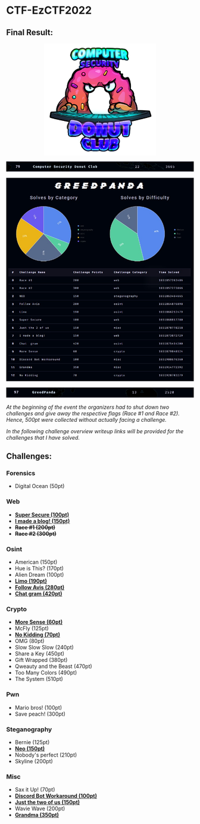 # CTF-EzCTF2022

## Final Result:
<p align="center"><img src="https://github.com/greedpanda/ez-ctf-2022/blob/main/assets/DonutClubSquareSmall.png" width="300"/></p>
<p align="center"><img src="https://github.com/greedpanda/ez-ctf-2022/blob/main/assets/team-result.png"/></p>
<p align="center"><img src="https://github.com/greedpanda/ez-ctf-2022/blob/main/assets/Profile-card.jpg"/></p>
<p align="center"><img src="https://github.com/greedpanda/ez-ctf-2022/blob/main/assets/user-result.png"/></p>

<em>At the beginning of the event the organizers had to shut down two challenges and give away the respective flags (Race #1 and Race #2).
Hence, 500pt were collected without actually facing a challenge.

In the following challenge overview writeup links will be provided for the challenges that I have solved.</em>

## Challenges:

### Forensics
- Digital Ocean (50pt)
### Web
- [**Super Secure (100pt)**](https://github.com/greedpanda/ez-ctf-2022/blob/main/writeups/super-secure.md)
- [**I made a blog! (150pt)**](https://github.com/greedpanda/ez-ctf-2022/blob/main/writeups/i-made-a-blog.md)
- **~~Race #1 (200pt)~~**
- **~~Race #2 (300pt)~~** 
### Osint
- American (150pt)
- Hue is This? (170pt)
- Alien Dream (100pt)
- [**Limo (190pt)**](https://github.com/greedpanda/ez-ctf-2022/blob/main/writeups/limo.md)
- [**Follow Avis (280pt)**](https://github.com/greedpanda/ez-ctf-2022/blob/main/writeups/follow-avis.md)
- [**Chat  gram (420pt)**](https://github.com/greedpanda/ez-ctf-2022/blob/main/writeups/chat-gram.md)
### Crypto
- [**More Sense (60pt)**](https://github.com/greedpanda/ez-ctf-2022/blob/main/writeups/more-sense.md)
- McFly (125pt)
- [**No Kidding (70pt)**](https://github.com/greedpanda/ez-ctf-2022/blob/main/writeups/no-kidding.md)
- OMG (80pt)
- Slow Slow Slow (240pt)
- Share a Key (450pt)
- Gift Wrapped (380pt)
- Qweauty and the Beast (470pt)
- Too Many Colors (490pt)
- The System (510pt)
### Pwn
- Mario bros! (100pt)
- Save peach! (300pt)
### Steganography
- Bernie (125pt)
- [**Neo (150pt)**](https://github.com/greedpanda/ez-ctf-2022/blob/main/writeups/neo.md)
- Nobody's perfect (210pt)
- Skyline (200pt)
### Misc
- Sax it Up! (70pt)
- [**Discord Bot Workaround (100pt)**](https://github.com/greedpanda/ez-ctf-2022/blob/main/writeups/discord-bot-workaround.md)
- [**Just the two of us (150pt)**](https://github.com/greedpanda/ez-ctf-2022/blob/main/writeups/just-the-2-of-us.md)
- Wavie Wave (200pt)
- [**Grandma (350pt)**](https://github.com/greedpanda/ez-ctf-2022/blob/main/writeups/grandma.md)
